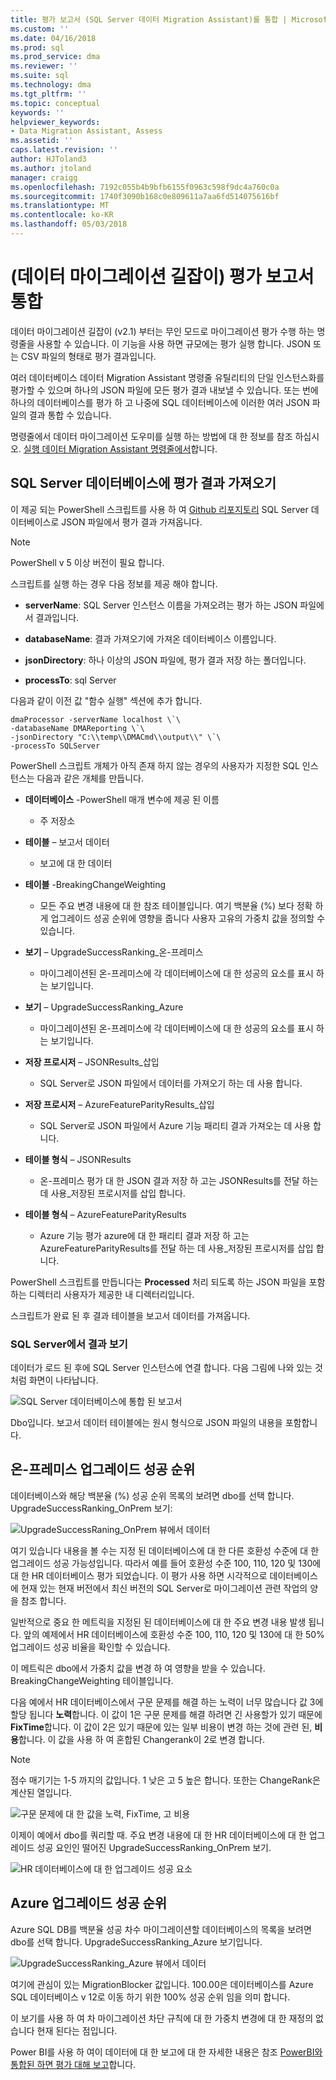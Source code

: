 ```yaml
---
title: 평가 보고서 (SQL Server 데이터 Migration Assistant)를 통합 | Microsoft Docs
ms.custom: ''
ms.date: 04/16/2018
ms.prod: sql
ms.prod_service: dma
ms.reviewer: ''
ms.suite: sql
ms.technology: dma
ms.tgt_pltfrm: ''
ms.topic: conceptual
keywords: ''
helpviewer_keywords:
- Data Migration Assistant, Assess
ms.assetid: ''
caps.latest.revision: ''
author: HJToland3
ms.author: jtoland
manager: craigg
ms.openlocfilehash: 7192c055b4b9bfb6155f0963c598f9dc4a760c0a
ms.sourcegitcommit: 1740f3090b168c0e809611a7aa6fd514075616bf
ms.translationtype: MT
ms.contentlocale: ko-KR
ms.lasthandoff: 05/03/2018
---
```

# <a name="consolidate-assessment-reports-data-migration-assistant"></a>(데이터 마이그레이션 길잡이) 평가 보고서 통합

데이터 마이그레이션 길잡이 (v2.1) 부터는 무인 모드로 마이그레이션 평가 수행 하는 명령줄을 사용할 수 있습니다. 이 기능을 사용 하면 규모에는 평가 실행 합니다. JSON 또는 CSV 파일의 형태로 평가 결과입니다.

여러 데이터베이스 데이터 Migration Assistant 명령줄 유틸리티의 단일 인스턴스화를 평가할 수 있으며 하나의 JSON 파일에 모든 평가 결과 내보낼 수 있습니다. 또는 번에 하나의 데이터베이스를 평가 하 고 나중에 SQL 데이터베이스에 이러한 여러 JSON 파일의 결과 통합 수 있습니다.

명령줄에서 데이터 마이그레이션 도우미를 실행 하는 방법에 대 한 정보를 참조 하십시오. [실행 데이터 Migration Assistant 명령줄에서](../dma/dma-commandline.md)합니다. 


## <a name="import-assessment-results-into-a-sql-server-database"></a>SQL Server 데이터베이스에 평가 결과 가져오기

이 제공 되는 PowerShell 스크립트를 사용 하 여 [Github 리포지토리](https://github.com/Microsoft/sql-server-samples/tree/master/samples/features/data-migration-assistant) SQL Server 데이터베이스로 JSON 파일에서 평가 결과 가져옵니다.

> [!NOTE]
> PowerShell v 5 이상 버전이 필요 합니다.

스크립트를 실행 하는 경우 다음 정보를 제공 해야 합니다. 

- **serverName**: SQL Server 인스턴스 이름을 가져오려는 평가 하는 JSON 파일에서 결과입니다.

- **databaseName**: 결과 가져오기에 가져온 데이터베이스 이름입니다.

- **jsonDirectory**: 하나 이상의 JSON 파일에, 평가 결과 저장 하는 폴더입니다.

- **processTo**: sql Server

다음과 같이 이전 값 "함수 실행" 섹션에 추가 합니다.

```
dmaProcessor -serverName localhost \`\
-databaseName DMAReporting \`\
-jsonDirectory "C:\\temp\\DMACmd\\output\\" \`\
-processTo SQLServer
```

PowerShell 스크립트 개체가 아직 존재 하지 않는 경우의 사용자가 지정한 SQL 인스턴스는 다음과 같은 개체를 만듭니다.

- **데이터베이스** -PowerShell 매개 변수에 제공 된 이름

  - 주 저장소

- **테이블** – 보고서 데이터

  - 보고에 대 한 데이터

- **테이블** -BreakingChangeWeighting

  - 모든 주요 변경 내용에 대 한 참조 테이블입니다. 여기 백분율 (%) 보다 정확 하 게 업그레이드 성공 순위에 영향을 줍니다 사용자 고유의 가중치 값을 정의할 수 있습니다.

- **보기** – UpgradeSuccessRanking\_온-프레미스

  - 마이그레이션된 온-프레미스에 각 데이터베이스에 대 한 성공의 요소를 표시 하는 보기입니다.

- **보기** – UpgradeSuccessRanking\_Azure

  - 마이그레이션된 온-프레미스에 각 데이터베이스에 대 한 성공의 요소를 표시 하는 보기입니다.

- **저장 프로시저** – JSONResults\_삽입

  - SQL Server로 JSON 파일에서 데이터를 가져오기 하는 데 사용 합니다.

- **저장 프로시저** – AzureFeatureParityResults\_삽입

  - SQL Server로 JSON 파일에서 Azure 기능 패리티 결과 가져오는 데 사용 합니다.

- **테이블 형식** – JSONResults

  - 온-프레미스 평가 대 한 JSON 결과 저장 하 고는 JSONResults를 전달 하는 데 사용\_저장된 프로시저를 삽입 합니다.

- **테이블 형식** – AzureFeatureParityResults

  - Azure 기능 평가 azure에 대 한 패리티 결과 저장 하 고는 AzureFeatureParityResults를 전달 하는 데 사용\_저장된 프로시저를 삽입 합니다.

PowerShell 스크립트를 만듭니다는 **Processed** 처리 되도록 하는 JSON 파일을 포함 하는 디렉터리 사용자가 제공한 내 디렉터리입니다.

스크립트가 완료 된 후 결과 테이블을 보고서 데이터를 가져옵니다.

### <a name="viewing-the-results-in-sql-server"></a>SQL Server에서 결과 보기

데이터가 로드 된 후에 SQL Server 인스턴스에 연결 합니다. 다음 그림에 나와 있는 것 처럼 화면이 나타납니다.

![SQL Server 데이터베이스에 통합 된 보고서](../dma/media/DMAReportingDatabase.png)

Dbo입니다. 보고서 데이터 테이블에는 원시 형식으로 JSON 파일의 내용을 포함합니다.

## <a name="on-premises-upgrade-success-ranking"></a>온-프레미스 업그레이드 성공 순위

데이터베이스와 해당 백분율 (%) 성공 순위 목록의 보려면 dbo를 선택 합니다. UpgradeSuccessRanking_OnPrem 보기:

![UpgradeSuccessRaning_OnPrem 뷰에서 데이터](../dma/media/UpgradeSuccessRankingView.png)

여기 있습니다 내용을 볼 수는 지정 된 데이터베이스에 대 한 다른 호환성 수준에 대 한 업그레이드 성공 가능성입니다. 따라서 예를 들어 호환성 수준 100, 110, 120 및 130에 대 한 HR 데이터베이스 평가 되었습니다. 이 평가 사용 하면 시각적으로 데이터베이스에 현재 있는 현재 버전에서 최신 버전의 SQL Server로 마이그레이션 관련 작업의 양을 참조 합니다.

일반적으로 중요 한 메트릭을 지정된 된 데이터베이스에 대 한 주요 변경 내용 발생 됩니다. 앞의 예제에서 HR 데이터베이스에 호환성 수준 100, 110, 120 및 130에 대 한 50% 업그레이드 성공 비율을 확인할 수 있습니다.

이 메트릭은 dbo에서 가중치 값을 변경 하 여 영향을 받을 수 있습니다. BreakingChangeWeighting 테이블입니다.

다음 예에서 HR 데이터베이스에서 구문 문제를 해결 하는 노력이 너무 많습니다 값 3에 할당 됩니다 **노력**합니다. 이 값이 1은 구문 문제를 해결 하려면 긴 사용할가 있기 때문에 **FixTime**합니다. 이 값이 2은 있기 때문에 있는 일부 비용이 변경 하는 것에 관련 된, **비용**합니다. 이 값을 사용 하 여 혼합된 Changerank이 2로 변경 합니다.

> [!NOTE]
> 점수 매기기는 1-5 까지의 값입니다.  1 낮은 고 5 높은 합니다. 또한는 ChangeRank은 계산된 열입니다.

![구문 문제에 대 한 값을 노력, FixTime, 고 비용](../dma/media/SyntaxIssueEffort.png)

이제이 예에서 dbo를 쿼리할 때. 주요 변경 내용에 대 한 HR 데이터베이스에 대 한 업그레이드 성공 요인인 떨어진 UpgradeSuccessRanking_OnPrem 보기.

![HR 데이터베이스에 대 한 업그레이드 성공 요소](../dma/media/UpgradeSuccessFactor_HR.png)

## <a name="azure-upgrade-success-ranking"></a>Azure 업그레이드 성공 순위

Azure SQL DB를 백분율 성공 차수 마이그레이션할 데이터베이스의 목록을 보려면 dbo를 선택 합니다. UpgradeSuccessRanking_Azure 보기입니다.

![UpgradeSuccessRanking_Azure 뷰에서 데이터](../dma/media/UpgradeSuccessRankingView_Azure.png)

여기에 관심이 있는 MigrationBlocker 값입니다. 100.00은 데이터베이스를 Azure SQL 데이터베이스 v 12로 이동 하기 위한 100% 성공 순위 임을 의미 합니다.

이 보기를 사용 하 여 차 마이그레이션 차단 규칙에 대 한 가중치 변경에 대 한 재정의 없습니다 현재 된다는 점입니다.

Power BI를 사용 하 여이 데이터에 대 한 보고에 대 한 자세한 내용은 참조 [PowerBI와 통합된 하면 평가 대해 보고](../dma/dma-powerbiassesreport.md)합니다.
